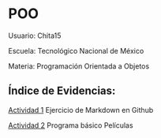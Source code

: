 # POO

Usuario: Chita15

Escuela: Tecnológico Nacional de México

Materia: Programación Orientada a Objetos   

## Índice de Evidencias:

[Actividad 1](./Setup/README.md) Ejercicio de Markdown en Github

[Actividad 2](./Peliculas/Program.cs) Programa básico Películas
